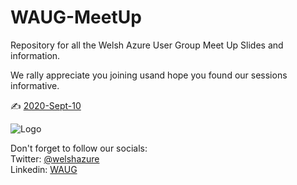 # WAUG-MeetUp
Repository for all the Welsh Azure User Group Meet Up Slides and information.

We rally appreciate you joining usand hope you found our sessions informative.

✍️ [2020-Sept-10](../2020-Sept-10/Readme.md)

![Logo](https://secure.meetupstatic.com/photos/event/9/c/4/f/600_492160015.jpeg)

Don't forget to follow our socials: </br>
Twitter: [@welshazure](http://www.twitter.com/welshazure) </br>
Linkedin: [WAUG](https://www.linkedin.com/groups/13866357/)